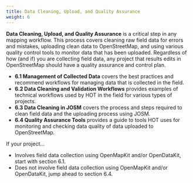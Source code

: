 ```yaml
---
title: Data Cleaning, Upload, and Quality Assurance
weight: 6
---
```


**Data Cleaning, Upload, and Quality Assurance** is a critical step in any mapping workflow. This process covers cleaning raw field data for errors and mistakes, uploading clean data to OpenStreetMap, and using various quality control tools to monitor data that has been uploaded. Regardless of how (and if) you are collecting field data, any project that results edits in OpenStreetMap should have a quality assurance and control plan. 

* **6.1 Management of Collected Data** covers the best practices and recommend workflows for managing data that is collected in the field. 
* **6.2 Data Cleaning and Validation Workflows** provides examples of technical workflows used by HOT in the field for various types of projects. 
* **6.3 Data Cleaning in JOSM** covers the process and steps required to clean field data and the uploading process using JOSM. 
* **6.4 Quality Assurance Tools** provides a guide to tools HOT uses for monitoring and checking data quality of data uploaded to OpenStreetMap. 

If your project... <br>
* Involves field data collection using OpenMapKit and/or OpenDataKit, start with section 6.1. 
* Does not involve field data collection using OpenMapKit and/or OpenDataKit, jump ahead to section 6.4. 

